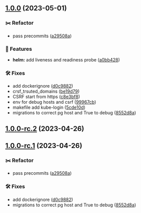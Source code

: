 ## [1.0.0](https://github.com/AmazeIT/sunflower/compare/...v1.0.0) (2023-05-01)


### :scissors: Refactor

* pass precommits ([a29508a](https://github.com/AmazeIT/sunflower/commit/a29508acba2173b4102882eb281127425c0345fc))


### 🚀 Features

* **helm:** add liveness and readiness probe ([a0bb428](https://github.com/AmazeIT/sunflower/commit/a0bb42822d1dc341e6b592774a2ecb23de399aa6))


### 🛠 Fixes

* add dockerignore ([d0c9882](https://github.com/AmazeIT/sunflower/commit/d0c988227c5cba9356c9ee9808252669bfc4c38a))
* crsf_trsuted_domains ([be19d79](https://github.com/AmazeIT/sunflower/commit/be19d79d3a73a6d48c261cda19dea9dd65c55984))
* CSRF start from https ([c8e3bf8](https://github.com/AmazeIT/sunflower/commit/c8e3bf89dc9047ef8f8eb7c8bf537d8db46d06d0))
* env for debug hosts and csrf ([99967cb](https://github.com/AmazeIT/sunflower/commit/99967cbb08ff2d57a4b318b61cd944dee69b4665))
* makefile add kube-login ([5cde10d](https://github.com/AmazeIT/sunflower/commit/5cde10d60cda5470eae3b8db3ad27a751be17a7f))
* migrations to correct pg host and True to debug ([8552d8a](https://github.com/AmazeIT/sunflower/commit/8552d8a768ce48f9bbe1ecdcbc3f4c1dd279e1db))

## [1.0.0-rc.2](https://github.com/AmazeIT/sunflower/compare/v1.0.0-rc.1...v1.0.0-rc.2) (2023-04-26)

## [1.0.0-rc.1](https://github.com/AmazeIT/sunflower/compare/...v1.0.0-rc.1) (2023-04-26)


### :scissors: Refactor

* pass precommits ([a29508a](https://github.com/AmazeIT/sunflower/commit/a29508acba2173b4102882eb281127425c0345fc))


### 🛠 Fixes

* add dockerignore ([d0c9882](https://github.com/AmazeIT/sunflower/commit/d0c988227c5cba9356c9ee9808252669bfc4c38a))
* migrations to correct pg host and True to debug ([8552d8a](https://github.com/AmazeIT/sunflower/commit/8552d8a768ce48f9bbe1ecdcbc3f4c1dd279e1db))
